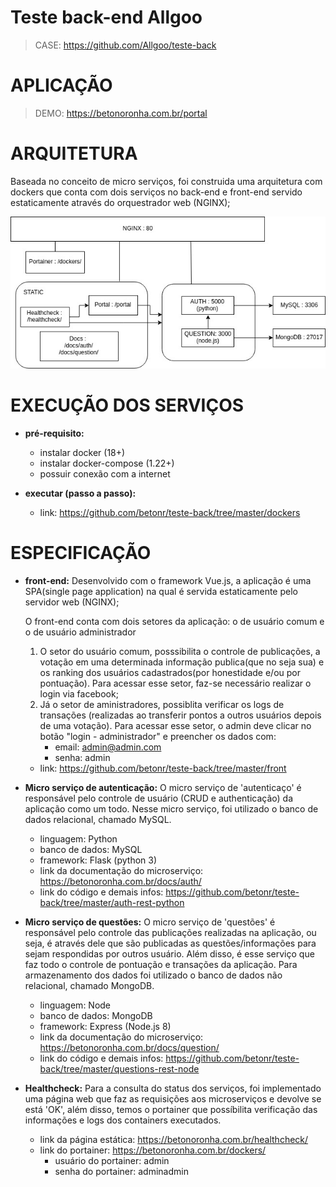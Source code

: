 # Teste back-end Allgoo
 > CASE: https://github.com/Allgoo/teste-back

# APLICAÇÃO
 > DEMO: https://betonoronha.com.br/portal
 
 # ARQUITETURA
 Baseada no conceito de micro serviços, foi construida uma arquitetura com dockers que conta com dois serviços no back-end e front-end servido estaticamente através do orquestrador web (NGINX);
 
 ![diagram architecture_full](https://github.com/betonr/teste-back/blob/master/diagram_test_allgoo_back.jpg)
 
 # EXECUÇÃO DOS SERVIÇOS
 * **pré-requisito:**
    - instalar docker (18+)
    - instalar docker-compose (1.22+)
    - possuir conexão com a internet
  
 * **executar (passo a passo):**
    - link: https://github.com/betonr/teste-back/tree/master/dockers
 
 # ESPECIFICAÇÃO
 * **front-end:**
   Desenvolvido com o framework Vue.js, a aplicação é uma SPA(single page application) na qual é servida estaticamente pelo servidor web (NGINX);
   
   O front-end conta com dois setores da aplicação: o de usuário comum e o de usuário administrador
      1. O setor do usuário comum, posssibilita o controle de publicações, a votação em uma determinada informação publica(que no seja sua) e os ranking dos usuários cadastrados(por honestidade e/ou por pontuação). Para acessar esse setor, faz-se necessário realizar o login via facebook;
      2. Já o setor de aministradores, possiblita verificar os logs de transações (realizadas ao transferir pontos a outros usuários depois de uma votação). Para acessar esse setor, o admin deve clicar no botão "login - administrador" e preencher os dados com:
         - email: admin@admin.com
         - senha: admin
      
   - link: https://github.com/betonr/teste-back/tree/master/front
   
 * **Micro serviço de autenticação:**
   O micro serviço de 'autenticaço' é responsável pelo controle de usuário (CRUD e authenticação) da aplicação como um todo. Nesse micro serviço, foi utilizado o banco de dados relacional, chamado MySQL.
    - linguagem: Python
    - banco de dados: MySQL
    - framework: Flask (python 3)
    - link da documentação do microserviço: https://betonoronha.com.br/docs/auth/
    - link do código e demais infos: https://github.com/betonr/teste-back/tree/master/auth-rest-python

 * **Micro serviço de questões:**
   O micro serviço de 'questões' é responsável pelo controle das publicações realizadas na aplicação, ou seja, é através dele que são publicadas as questões/informações para sejam respondidas por outros usuário. Além disso, é esse serviço que faz todo o controle de pontuação e transações da aplicação. Para armazenamento dos dados foi utilizado o banco de dados não relacional, chamado MongoDB.
    - linguagem: Node
    - banco de dados: MongoDB
    - framework: Express (Node.js 8)
    - link da documentação do microserviço: https://betonoronha.com.br/docs/question/
    - link do código e demais infos: https://github.com/betonr/teste-back/tree/master/questions-rest-node
    
 * **Healthcheck:**
   Para a consulta do status dos serviços, foi implementado uma página web que faz as requisições aos microserviços e devolve se está 'OK', além disso, temos o portainer que possíbilita verificação das informações e logs dos containers executados.
    - link da página estática: https://betonoronha.com.br/healthcheck/
    - link do portainer: https://betonoronha.com.br/dockers/
      - usuário do portainer: admin
      - senha do portainer: adminadmin 
  
